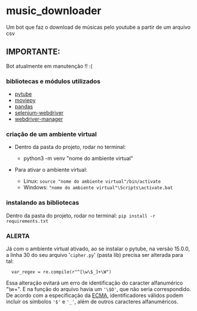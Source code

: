 # music_downloader
Um bot que faz o download de músicas pelo youtube a partir de um arquivo csv

## IMPORTANTE:
Bot atualmente em manutenção !! :(

### bibliotecas e módulos utilizados
- [pytube](https://pytube.io/en/latest/)
- [moviepy](https://zulko.github.io/moviepy/)
- [pandas](https://pandas.pydata.org/docs/)
- [selenium-webdriver]( https://www.selenium.dev/documentation/webdriver/)
- [webdriver-manager](https://pypi.org/project/webdriver-manager/)


### criação de um ambiente virtual
 - Dentro da pasta do projeto, rodar no terminal:
    - python3 -m venv "nome do ambiente virtual"

 - Para ativar o ambiente virtual:
   - Linux:      `source "nome do ambiente virtual"/bin/activate`
   - Windows:    `"nome do ambiente virtual"\Scripts\activate.bat`


### instalando as bibliotecas
Dentro da pasta do projeto, rodar no terminal:
     `pip install -r requirements.txt`

### ALERTA 
Já com o ambiente virtual ativado, ao se instalar o pytube, na versão 15.0.0, a linha 30 do seu arquivo '`cipher.py`' (pasta lib) precisa ser alterada
para tal:

      var_regex = re.compile(r"^[\w\$_]+\W")

Essa alteração evitará um erro de identificação do caracter alfanumérico "\w+". E na função do arquivo havia um `'\$O'`, que não seria correspondido.
De acordo com a especificação da [ECMA](https://262.ecma-international.org/5.1/#sec-7.6), identificadores válidos podem incluir os símbolos `'$'` e `'_'`, além de outros caracteres alfanuméricos.
